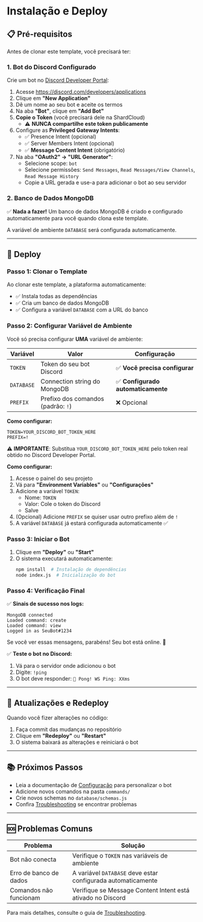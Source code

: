 # Instalação e Deploy

## 📋 Pré-requisitos

Antes de clonar este template, você precisará ter:

### 1. Bot do Discord Configurado

Crie um bot no [Discord Developer Portal](https://discord.com/developers/applications):

1. Acesse https://discord.com/developers/applications
2. Clique em **"New Application"**
3. Dê um nome ao seu bot e aceite os termos
4. Na aba **"Bot"**, clique em **"Add Bot"**
5. **Copie o Token** (você precisará dele na ShardCloud)
   - ⚠️ **NUNCA compartilhe este token publicamente**
6. Configure as **Privileged Gateway Intents**:
   - ✅ Presence Intent (opcional)
   - ✅ Server Members Intent (opcional)
   - ✅ **Message Content Intent** (obrigatório)
7. Na aba **"OAuth2" → "URL Generator"**:
   - Selecione scope: `bot`
   - Selecione permissões: `Send Messages`, `Read Messages/View Channels`, `Read Message History`
   - Copie a URL gerada e use-a para adicionar o bot ao seu servidor

### 2. Banco de Dados MongoDB

✅ **Nada a fazer!** Um banco de dados MongoDB é criado e configurado automaticamente para você quando clona este template.

A variável de ambiente `DATABASE` será configurada automaticamente.

---

## 🚀 Deploy

### Passo 1: Clonar o Template

Ao clonar este template, a plataforma automaticamente:
- ✅ Instala todas as dependências
- ✅ Cria um banco de dados MongoDB
- ✅ Configura a variável `DATABASE` com a URL do banco

### Passo 2: Configurar Variável de Ambiente

Você só precisa configurar **UMA** variável de ambiente:

| Variável | Valor | Configuração |
|----------|-------|--------------|
| `TOKEN` | Token do seu bot Discord | ✅ **Você precisa configurar** |
| `DATABASE` | Connection string do MongoDB | ✅ **Configurado automaticamente** |
| `PREFIX` | Prefixo dos comandos (padrão: `!`) | ❌ Opcional |

**Como configurar:**

```env
TOKEN=YOUR_DISCORD_BOT_TOKEN_HERE
PREFIX=!
```

⚠️ **IMPORTANTE**: Substitua `YOUR_DISCORD_BOT_TOKEN_HERE` pelo token real obtido no Discord Developer Portal.

**Como configurar:**

1. Acesse o painel do seu projeto
2. Vá para **"Environment Variables"** ou **"Configurações"**
3. Adicione a variável `TOKEN`:
   - Nome: `TOKEN`
   - Valor: Cole o token do Discord
   - Salve
4. (Opcional) Adicione `PREFIX` se quiser usar outro prefixo além de `!`
5. A variável `DATABASE` já estará configurada automaticamente ✅

### Passo 3: Iniciar o Bot

1. Clique em **"Deploy"** ou **"Start"**
2. O sistema executará automaticamente:
   ```bash
   npm install  # Instalação de dependências
   node index.js  # Inicialização do bot
   ```

### Passo 4: Verificação Final

✅ **Sinais de sucesso nos logs:**

```
MongoDB connected
Loaded command: create
Loaded command: view
Logged in as SeuBot#1234
```

Se você ver essas mensagens, parabéns! Seu bot está online. 🎉

✅ **Teste o bot no Discord:**

1. Vá para o servidor onde adicionou o bot
2. Digite: `!ping`
3. O bot deve responder: `🏓 Pong! WS Ping: XXms`

---

## 🔄 Atualizações e Redeploy

Quando você fizer alterações no código:

1. Faça commit das mudanças no repositório
2. Clique em **"Redeploy"** ou **"Restart"**
3. O sistema baixará as alterações e reiniciará o bot

---

## 📚 Próximos Passos

- Leia a documentação de [Configuração](config.md) para personalizar o bot
- Adicione novos comandos na pasta `commands/`
- Crie novos schemas no `database/schemas.js`
- Confira [Troubleshooting](troubleshooting.md) se encontrar problemas

---

## 🆘 Problemas Comuns

| Problema | Solução |
|----------|---------|
| Bot não conecta | Verifique o `TOKEN` nas variáveis de ambiente |
| Erro de banco de dados | A variável `DATABASE` deve estar configurada automaticamente |
| Comandos não funcionam | Verifique se Message Content Intent está ativado no Discord |

Para mais detalhes, consulte o guia de [Troubleshooting](troubleshooting.md).

